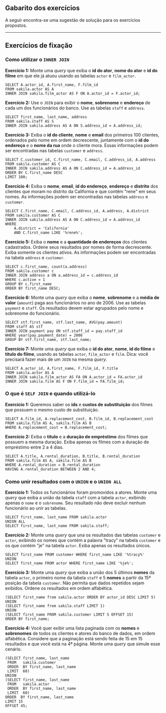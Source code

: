 ## Gabarito dos exercícios

A seguir encontra-se uma sugestão de solução para os exercícios propostos.

---

## Exercícios de fixação

### Como utilizar o `INNER JOIN`

**Exercício 1:** Monte uma _query_ que exiba o **id do ator**, **nome do ator** e **id do filme** em que ele já atuou usando as tabelas `actor` e `film_actor`.

```language-sql
SELECT A.actor_id, A.first_name, F.film_id
FROM sakila.actor AS A
INNER JOIN sakila.film_actor AS F ON A.actor_id = F.actor_id;
```

**Exercício 2:** Use o `JOIN` para exibir o **nome**, **sobrenome** e **endereço** de cada um dos funcionários do banco. Use as tabelas `staff` e `address`.

```language-sql
SELECT first_name, last_name, address
FROM sakila.staff AS S
INNER JOIN sakila.address AS A ON S.address_id = A.address_id;
```

**Exercício 3:**  Exiba o **id do cliente**, **nome** e **email** dos primeiros 100 clientes, ordenados pelo nome em ordem decrescente, juntamente com o **id do endereço** e o **nome da rua** onde o cliente mora. Essas informações podem ser encontradas nas tabelas `customer` e `address`.

```language-sql
SELECT C.customer_id, C.first_name, C.email, C.address_id, A.address
FROM sakila.customer AS C
INNER JOIN sakila.address AS A ON C.address_id = A.address_id
ORDER BY C.first_name DESC
LIMIT 100;
```

**Exercício 4:** Exiba o **nome**, **email**, **id do endereço**, **endereço** e **distrito** dos clientes que moram no distrito da California e que contêm "rene" em seus nomes. As informações podem ser encontradas nas tabelas `address` e `customer`.

```language-sql
SELECT C.first_name, C.email, C.address_id, A.address, A.district
FROM sakila.customer AS C
INNER JOIN sakila.address AS A ON C.address_id = A.address_id
WHERE
    A.district = 'California'
    AND C.first_name LIKE '%rene%';
```

**Exercício 5:** Exiba o **nome** e a **quantidade de endereços** dos clientes cadastrados. Ordene seus resultados por nomes de forma decrescente. Exiba somente os clientes ativos. As informações podem ser encontradas na tabela `address` e `customer`.

```language-sql
SELECT c.first_name, count(a.address)
FROM sakila.customer c
INNER JOIN address a ON a.address_id = c.address_id
WHERE c.active = 1
GROUP BY c.first_name
ORDER BY first_name DESC;
```

**Exercício 6:** Monte uma _query_ que exiba o **nome**, **sobrenome** e a **média de valor** (`amount`) paga aos funcionários no ano de 2006. Use as tabelas `payment` e `staff`. Os resultados devem estar agrupados pelo nome e sobrenome do funcionário.

```language-sql
SELECT stf.first_name, stf.last_name, AVG(pay.amount)
FROM staff AS stf
INNER JOIN payment pay ON stf.staff_id = pay.staff_id
WHERE year(pay.payment_date) = 2006
GROUP BY stf.first_name, stf.last_name;
```

**Exercício 7:** Monte uma _query_ que exiba o **id do ator**, **nome**, **id do filme** e **titulo do filme**, usando as tabelas `actor`, `film_actor` e `film`. Dica: você precisará fazer mais de um `JOIN` na mesma _query_.

```language-sql
SELECT A.actor_id, A.first_name, F.film_id, F.title
FROM sakila.actor AS A
INNER JOIN sakila.film_actor AS FA ON A.actor_id = FA.actor_id
INNER JOIN sakila.film AS F ON F.film_id = FA.film_id;
```

### O que é `SELF JOIN` e quando utilizá-lo

**Exercício 1:** Queremos saber os **ids** e **custos de substituição** dos filmes que possuem o mesmo custo de substituição.

```language-sql
SELECT A.film_id, A.replacement_cost, B.film_id, B.replacement_cost
FROM sakila.film AS A, sakila.film AS B
WHERE A.replacement_cost = B.replacement_cost;
```

**Exercício 2:** Exiba o **titulo** e a **duração de empréstimo** dos filmes que possuem a mesma duração. Exiba apenas os filmes com a duração de empréstimo entre 2 a 4 dias.

```language-sql
SELECT A.title, A.rental_duration, B.title, B.rental_duration
FROM sakila.film AS A, sakila.film AS B
WHERE A.rental_duration = B.rental_duration
HAVING A.rental_duration BETWEEN 2 AND 4;
```

### Como unir resultados com o `UNION` e o `UNION ALL`

**Exercício 1:** Todos os funcionários foram promovidos a atores. Monte uma _query_ que exiba a união da tabela `staff` com a tabela `actor`, exibindo apenas o `nome` e o `sobrenome`. Seu resultado não deve excluir nenhum funcionário ao unir as tabelas.

```language-sql
SELECT first_name, last_name FROM sakila.actor
UNION ALL
SELECT first_name, last_name FROM sakila.staff;
```

**Exercício 2:** Monte uma _query_ que una os resultados das tabelas `customer` e `actor`, exibindo os nomes que contém a palavra "tracy" na tabela `customer` e os que contém "je" na tabela `actor`. Exiba apenas os resultados únicos.

```language-sql
SELECT first_name FROM customer WHERE first_name LIKE '%tracy%'
UNION
SELECT first_name FROM actor WHERE first_name LIKE '%je%';
```

**Exercício 3:** Monte uma _query_ que exiba a união dos 5 últimos **nomes** da tabela `actor`, o primeiro nome da tabela `staff` e 5 **nomes** a partir da 15ª posição da tabela `customer`. Não permita que dados repetidos sejam exibidos. Ordene os resultados em ordem alfabética.

```language-sql
(SELECT first_name from sakila.actor ORDER BY actor_id DESC LIMIT 5)
UNION
(SELECT first_name from sakila.staff LIMIT 1)
UNION
(SELECT first_name FROM sakila.customer LIMIT 5 OFFSET 15)
ORDER BY first_name;
```

**Exercício 4:** Você quer exibir uma lista paginada com os **nomes** e **sobrenomes** de todos os clientes e atores do banco de dados, em ordem alfabética. Considere que a paginação está sendo feita de 15 em 15 resultados e que você está na 4ª página. Monte uma _query_ que simule esse cenário.

```language-sql
(SELECT first_name, last_name
 FROM   sakila.customer
 ORDER  BY first_name, last_name
 LIMIT  60)
UNION
(SELECT first_name, last_name
 FROM   sakila.actor
 ORDER  BY first_name, last_name
 LIMIT  60)
ORDER  BY first_name, last_name
LIMIT 15
OFFSET 45;
```
